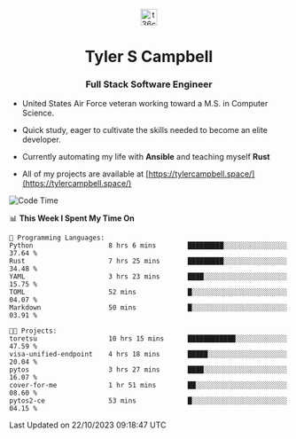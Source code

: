 <p align="center">
<a href="https://www.linkedin.com/in/t36campbell" target="blank"><img align="center" src="https://ik.imagekit.io/t36campbell/Portfolio/linkedin.png.original_m8bbGgPh6.png" alt="t36campbell" height="30" width="30" /></a>
</p>
<h1 align="center">Tyler S Campbell</h1>
<h3 align="center">Full Stack Software Engineer</h3>

* United States Air Force veteran working toward a M.S. in Computer Science.

* Quick study, eager to cultivate the skills needed to become an elite developer.

* Currently automating my life with **Ansible** and teaching myself **Rust**

* All of my projects are available at [https://tylercampbell.space/](https://tylercampbell.space/)

<!--START_SECTION:waka-->
![Code Time](http://img.shields.io/badge/Code%20Time-2%2C910%20hrs%2026%20mins-blue)

📊 **This Week I Spent My Time On** 

```text
💬 Programming Languages: 
Python                   8 hrs 6 mins        █████████░░░░░░░░░░░░░░░░   37.64 % 
Rust                     7 hrs 25 mins       █████████░░░░░░░░░░░░░░░░   34.48 % 
YAML                     3 hrs 23 mins       ████░░░░░░░░░░░░░░░░░░░░░   15.75 % 
TOML                     52 mins             █░░░░░░░░░░░░░░░░░░░░░░░░   04.07 % 
Markdown                 50 mins             █░░░░░░░░░░░░░░░░░░░░░░░░   03.91 % 

🐱‍💻 Projects: 
toretsu                  10 hrs 15 mins      ████████████░░░░░░░░░░░░░   47.59 % 
visa-unified-endpoint    4 hrs 18 mins       █████░░░░░░░░░░░░░░░░░░░░   20.04 % 
pytos                    3 hrs 27 mins       ████░░░░░░░░░░░░░░░░░░░░░   16.07 % 
cover-for-me             1 hr 51 mins        ██░░░░░░░░░░░░░░░░░░░░░░░   08.60 % 
pytos2-ce                53 mins             █░░░░░░░░░░░░░░░░░░░░░░░░   04.15 % 
```


 Last Updated on 22/10/2023 09:18:47 UTC
<!--END_SECTION:waka-->
